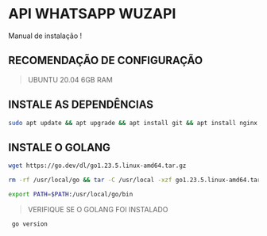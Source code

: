 # API WHATSAPP WUZAPI
Manual de instalação !

## RECOMENDAÇÃO DE CONFIGURAÇÃO
> UBUNTU 20.04
> 6GB RAM

## INSTALE AS DEPENDÊNCIAS
```bash
sudo apt update && apt upgrade && apt install git && apt install nginx && sudo apt-get install curl && sudo apt-get install gcc && sudo apt-get install sqlite3
```

## INSTALE O GOLANG

```bash
wget https://go.dev/dl/go1.23.5.linux-amd64.tar.gz
```

```bash
rm -rf /usr/local/go && tar -C /usr/local -xzf go1.23.5.linux-amd64.tar.gz
```

```bash
export PATH=$PATH:/usr/local/go/bin
```
> VERIFIQUE SE O GOLANG FOI INSTALADO 

```bash
 go version
```
